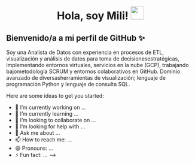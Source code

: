 <h1 align="center">Hola, soy Mili! <img src="https://media.giphy.com/media/hvRJCLFzcasrR4ia7z/giphy.gif" width="35"></h1>

## Bienvenido/a a mi perfil de GitHub ✨

Soy una Analista de Datos con experiencia en procesos de ETL, visualización y análisis de datos para toma de decisionesestratégicas, implementando entornos virtuales, servicios en la nube (GCP), trabajando bajometodología SCRUM y entornos colaborativos en GitHub. Dominio avanzado de diversasherramientas de visualización; lenguaje de programación Python y lenguaje de consulta SQL.

Here are some ideas to get you started:

- 🔭 I’m currently working on ...
- 🌱 I’m currently learning ...
- 👯 I’m looking to collaborate on ...
- 🤔 I’m looking for help with ...
- 💬 Ask me about ...
- 📫 How to reach me: ...
- 😄 Pronouns: ...
- ⚡ Fun fact: ...
-->
